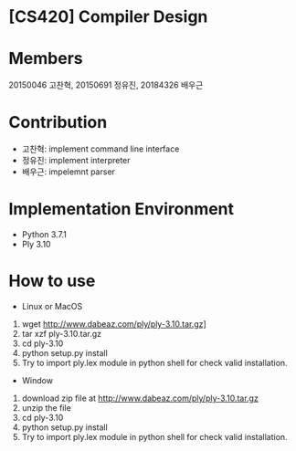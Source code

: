 # [CS420] Compiler Design

Members
=================
20150046 고찬혁, 20150691 정유진, 20184326 배우근

Contribution
=================
* 고찬혁: implement command line interface
* 정유진: implement interpreter
* 배우근: impelemnt parser

Implementation Environment
=================
* Python 3.7.1
* Ply 3.10

How to use
=================
* Linux or MacOS
1. wget http://www.dabeaz.com/ply/ply-3.10.tar.gz]
2. tar xzf ply-3.10.tar.gz
3. cd ply-3.10
4. python setup.py install
5. Try to import ply.lex module in python shell for check valid installation.

* Window
1. download zip file at <http://www.dabeaz.com/ply/ply-3.10.tar.gz>
2. unzip the file
3. cd ply-3.10
4. python setup.py install
5. Try to import ply.lex module in python shell for check valid installation.